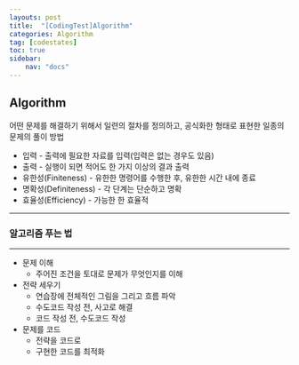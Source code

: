 ```yaml
---
layouts: post
title:  "[CodingTest]Algorithm"
categories: Algorithm
tag: [codestates]
toc: true
sidebar:
    nav: "docs"
---
```


## Algorithm

어떤 문제를 해결하기 위해서 일련의 절차를 정의하고, 공식화한 형태로 표현한 일종의 문제의 풀이 방법

- 입력 - 출력에 필요한 자료를 입력(입력은 없는 경우도 있음)
- 출력 - 실행이 되면 적어도 한 가지 이상의 결과 출력
- 유한성(Finiteness) - 유한한 명령어를 수행한 후, 유한한 시간 내에 종료
- 명확성(Definiteness) - 각 단계는 단순하고 명확
- 효율성(Efficiency) - 가능한 한 효율적

---

### 알고리즘 푸는 법
---

- 문제 이해
  - 주어진 조건을 토대로 문제가 무엇인지를 이해
- 전략 세우기
  - 연습장에 전체적인 그림을 그리고 흐름 파악
  - 수도코드 작성 전, 사고로 해결
  - 코드 작성 전, 수도코드 작성
- 문제를 코드
  - 전략을 코드로
  - 구현한 코드를 최적화

